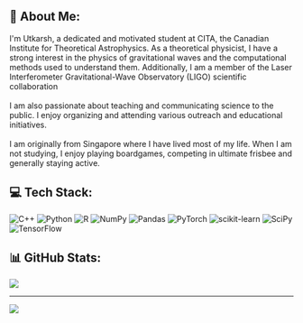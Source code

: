 ## 💫 About Me:
I'm Utkarsh, a dedicated and motivated student at CITA, the Canadian Institute for Theoretical Astrophysics. As a theoretical physicist, I have a strong interest in the physics of gravitational waves and the computational methods used to understand them. Additionally, I am a member of the Laser Interferometer Gravitational-Wave Observatory (LIGO) scientific collaboration<br><br>I am also passionate about teaching and communicating science to the public. I enjoy organizing and attending various outreach and educational initiatives.<br><br>I am originally from Singapore where I have lived most of my life. When I am not studying, I enjoy playing boardgames, competing in ultimate frisbee and generally staying active.


## 💻 Tech Stack:
![C++](https://img.shields.io/badge/c++-%2300599C.svg?style=for-the-badge&logo=c%2B%2B&logoColor=white) ![Python](https://img.shields.io/badge/python-3670A0?style=for-the-badge&logo=python&logoColor=ffdd54) ![R](https://img.shields.io/badge/r-%23276DC3.svg?style=for-the-badge&logo=r&logoColor=white) ![NumPy](https://img.shields.io/badge/numpy-%23013243.svg?style=for-the-badge&logo=numpy&logoColor=white) ![Pandas](https://img.shields.io/badge/pandas-%23150458.svg?style=for-the-badge&logo=pandas&logoColor=white) ![PyTorch](https://img.shields.io/badge/PyTorch-%23EE4C2C.svg?style=for-the-badge&logo=PyTorch&logoColor=white) ![scikit-learn](https://img.shields.io/badge/scikit--learn-%23F7931E.svg?style=for-the-badge&logo=scikit-learn&logoColor=white) ![SciPy](https://img.shields.io/badge/SciPy-%230C55A5.svg?style=for-the-badge&logo=scipy&logoColor=%white) ![TensorFlow](https://img.shields.io/badge/TensorFlow-%23FF6F00.svg?style=for-the-badge&logo=TensorFlow&logoColor=white)
## 📊 GitHub Stats:

[//]: # (![]&#40;https://github-readme-stats.vercel.app/api?username=utkarsh7236&theme=dark&hide_border=false&include_all_commits=true&count_private=true&#41;<br/>)
![](https://github-readme-streak-stats.herokuapp.com/?user=utkarsh7236&theme=dark&hide_border=false)<br/>

[//]: # (![]&#40;https://github-readme-stats.vercel.app/api/top-langs/?username=utkarsh7236&theme=dark&hide_border=false&include_all_commits=true&count_private=true&layout=compact&#41;)

---
[![](https://visitcount.itsvg.in/api?id=utkarsh7236&label=Profile%20Views&color=0&icon=0&pretty=true)](https://visitcount.itsvg.in)
<!-- Proudly created with GPRM ( https://gprm.itsvg.in ) -->